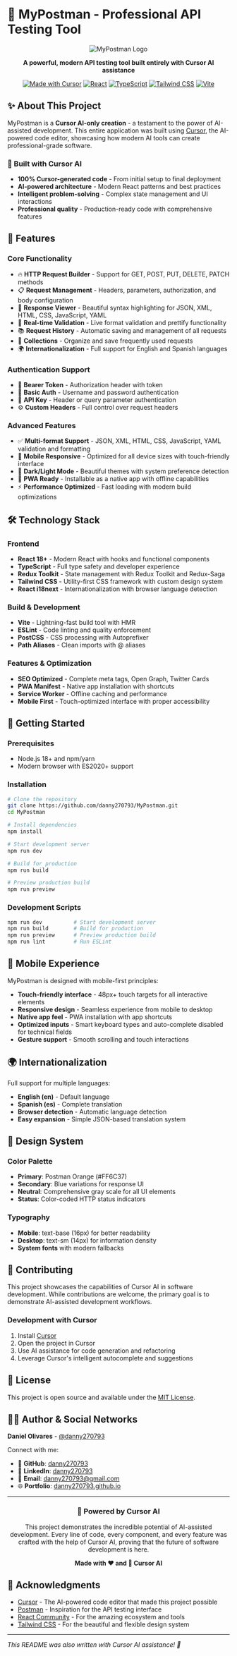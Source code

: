 # 🚀 MyPostman - Professional API Testing Tool

<div align="center">

![MyPostman Logo](public/favicon.svg)

**A powerful, modern API testing tool built entirely with Cursor AI assistance**

[![Made with Cursor](https://img.shields.io/badge/Made%20with-Cursor%20AI-FF6C37?style=for-the-badge&logo=cursor)](https://cursor.sh/)
[![React](https://img.shields.io/badge/React-18+-61DAFB?style=for-the-badge&logo=react)](https://reactjs.org/)
[![TypeScript](https://img.shields.io/badge/TypeScript-5+-3178C6?style=for-the-badge&logo=typescript)](https://www.typescriptlang.org/)
[![Tailwind CSS](https://img.shields.io/badge/Tailwind%20CSS-3+-06B6D4?style=for-the-badge&logo=tailwindcss)](https://tailwindcss.com/)
[![Vite](https://img.shields.io/badge/Vite-5+-646CFF?style=for-the-badge&logo=vite)](https://vitejs.dev/)

</div>

## ✨ About This Project

MyPostman is a **Cursor AI-only creation** - a testament to the power of AI-assisted development. This entire application was built using [Cursor](https://cursor.sh/), the AI-powered code editor, showcasing how modern AI tools can create professional-grade software.

### 🤖 Built with Cursor AI
- **100% Cursor-generated code** - From initial setup to final deployment
- **AI-powered architecture** - Modern React patterns and best practices
- **Intelligent problem-solving** - Complex state management and UI interactions
- **Professional quality** - Production-ready code with comprehensive features

## 🌟 Features

### Core Functionality
- 🔥 **HTTP Request Builder** - Support for GET, POST, PUT, DELETE, PATCH methods
- 📋 **Request Management** - Headers, parameters, authorization, and body configuration
- 🎨 **Response Viewer** - Beautiful syntax highlighting for JSON, XML, HTML, CSS, JavaScript, YAML
- 🔄 **Real-time Validation** - Live format validation and prettify functionality
- 📚 **Request History** - Automatic saving and management of all requests
- 💾 **Collections** - Organize and save frequently used requests
- 🌍 **Internationalization** - Full support for English and Spanish languages

### Authentication Support
- 🔐 **Bearer Token** - Authorization header with token
- 🔑 **Basic Auth** - Username and password authentication  
- 🎫 **API Key** - Header or query parameter authentication
- ⚙️ **Custom Headers** - Full control over request headers

### Advanced Features
- ✅ **Multi-format Support** - JSON, XML, HTML, CSS, JavaScript, YAML validation and formatting
- 📱 **Mobile Responsive** - Optimized for all device sizes with touch-friendly interface
- 🌙 **Dark/Light Mode** - Beautiful themes with system preference detection
- 🚀 **PWA Ready** - Installable as a native app with offline capabilities
- ⚡ **Performance Optimized** - Fast loading with modern build optimizations

## 🛠️ Technology Stack

### Frontend
- **React 18+** - Modern React with hooks and functional components
- **TypeScript** - Full type safety and developer experience
- **Redux Toolkit** - State management with Redux Toolkit and Redux-Saga
- **Tailwind CSS** - Utility-first CSS framework with custom design system
- **React i18next** - Internationalization with browser language detection

### Build & Development
- **Vite** - Lightning-fast build tool with HMR
- **ESLint** - Code linting and quality enforcement  
- **PostCSS** - CSS processing with Autoprefixer
- **Path Aliases** - Clean imports with @ aliases

### Features & Optimization
- **SEO Optimized** - Complete meta tags, Open Graph, Twitter Cards
- **PWA Manifest** - Native app installation with shortcuts
- **Service Worker** - Offline caching and performance
- **Mobile First** - Touch-optimized interface with proper accessibility

## 🚀 Getting Started

### Prerequisites
- Node.js 18+ and npm/yarn
- Modern browser with ES2020+ support

### Installation

```bash
# Clone the repository
git clone https://github.com/danny270793/MyPostman.git
cd MyPostman

# Install dependencies
npm install

# Start development server
npm run dev

# Build for production
npm run build

# Preview production build
npm run preview
```

### Development Scripts
```bash
npm run dev          # Start development server
npm run build        # Build for production
npm run preview      # Preview production build
npm run lint         # Run ESLint
```

## 📱 Mobile Experience

MyPostman is designed with mobile-first principles:

- **Touch-friendly interface** - 48px+ touch targets for all interactive elements
- **Responsive design** - Seamless experience from mobile to desktop
- **Native app feel** - PWA installation with app shortcuts
- **Optimized inputs** - Smart keyboard types and auto-complete disabled for technical fields
- **Gesture support** - Smooth scrolling and touch interactions

## 🌍 Internationalization

Full support for multiple languages:

- **English (en)** - Default language
- **Spanish (es)** - Complete translation
- **Browser detection** - Automatic language detection
- **Easy expansion** - Simple JSON-based translation system

## 🎨 Design System

### Color Palette
- **Primary**: Postman Orange (#FF6C37)
- **Secondary**: Blue variations for response UI
- **Neutral**: Comprehensive gray scale for all UI elements
- **Status**: Color-coded HTTP status indicators

### Typography
- **Mobile**: text-base (16px) for better readability
- **Desktop**: text-sm (14px) for information density
- **System fonts** with modern fallbacks

## 🤝 Contributing

This project showcases the capabilities of Cursor AI in software development. While contributions are welcome, the primary goal is to demonstrate AI-assisted development workflows.

### Development with Cursor
1. Install [Cursor](https://cursor.sh/)
2. Open the project in Cursor
3. Use AI assistance for code generation and refactoring
4. Leverage Cursor's intelligent autocomplete and suggestions

## 📄 License

This project is open source and available under the [MIT License](LICENSE).

## 👨‍💻 Author & Social Networks

**Daniel Olivares** - [@danny270793](https://github.com/danny270793)

Connect with me:
- 🐙 **GitHub**: [danny270793](https://github.com/danny270793)
- 💼 **LinkedIn**: [danny270793](https://www.linkedin.com/in/danny270793)
- 📧 **Email**: danny270793@gmail.com
- 🌐 **Portfolio**: [danny270793.github.io](https://danny270793.github.io)

---

<div align="center">

### 🤖 Powered by Cursor AI

This project demonstrates the incredible potential of AI-assisted development. Every line of code, every component, and every feature was crafted with the help of Cursor AI, proving that the future of software development is here.

**Made with ❤️ and 🤖 Cursor AI**

</div>

## 🙏 Acknowledgments

- [Cursor](https://cursor.sh/) - The AI-powered code editor that made this project possible
- [Postman](https://postman.com/) - Inspiration for the API testing interface
- [React Community](https://reactjs.org/) - For the amazing ecosystem and tools
- [Tailwind CSS](https://tailwindcss.com/) - For the beautiful and flexible design system

---

*This README was also written with Cursor AI assistance! 🤖*